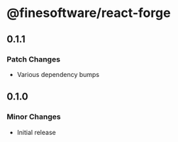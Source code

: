 # @finesoftware/react-forge

## 0.1.1

### Patch Changes

-   Various dependency bumps

## 0.1.0

### Minor Changes

-   Initial release
